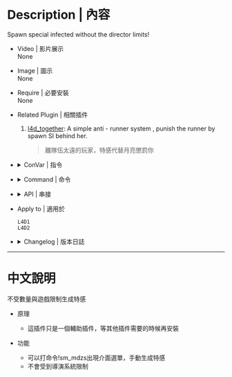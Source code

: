# Description | 內容
Spawn special infected without the director limits!

* Video | 影片展示
<br/>None

* Image | 圖示
<br/>None

* Require | 必要安裝
<br/>None

* Related Plugin | 相關插件
	1. [l4d_together](https://github.com/fbef0102/Game-Private_Plugin/tree/main/l4d_together): A simple anti - runner system , punish the runner by spawn SI behind her.
		> 離隊伍太遠的玩家，特感代替月亮懲罰你

* <details><summary>ConVar | 指令</summary>

	None
</details>

* <details><summary>Command | 命令</summary>

	* **Spawn a special infected, bypassing the limit enforced by the game. (ADM required: ADMFLAG_CHEATS)**
		```php
		sm_dzspawn <zombie> <mode> <number>
		```

	* **Open a menu to spawn a special infected, bypassing the limit enforced by the game. (ADM required: ADMFLAG_CHEATS)**
		```php
		sm_mdzs
		```
</details>

* <details><summary>API | 串接</summary>

	```c++
	/**
	* @brief 			   Spawn special infected without the director limits!
	*
	* @param zomb          S.I. Name: "tank", "smoker", "hunter", "boomer"," jockey", "charger", "spitter", "witch", "witch_bride"
	* @param vecPos        Vector coordinate where the special will be spawned
	* @param vecAng         QAngle where special will be facing
	*
	* @return              client index of the spawned special infected, -1 if fail to spawn
	*/
	native int NoLimit_CreateInfected(const char[] zomb, const float vecPos[3], const float vecAng[3]);
	```
</details>

* Apply to | 適用於
	```
	L4D1
	L4D2
	```

* <details><summary>Changelog | 版本日誌</summary>

	* v1.0h (2023-10-27)
		* Add inc file

	* v1.2.4 (2023-5-10)
		* Update API

	* v1.2.3 (2023-3-12)
		* Create Native API

	* v1.2.2
		* [Original Plugin by Shadowysn](https://forums.alliedmods.net/showthread.php?t=320849)
</details>

- - - -
# 中文說明
不受數量與遊戲限制生成特感

* 原理
	* 這插件只是一個輔助插件，等其他插件需要的時候再安裝

* 功能
	* 可以打命令!sm_mdzs出現介面選單，手動生成特感
	* 不會受到導演系統限制


